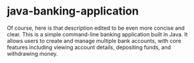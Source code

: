 # java-banking-application
Of course, here is that description edited to be even more concise and clear.  This is a simple command-line banking application built in Java. It allows users to create and manage multiple bank accounts, with core features including viewing account details, depositing funds, and withdrawing money.

